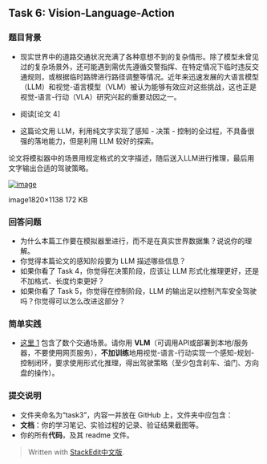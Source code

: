 ## Task 6: Vision-Language-Action

### 题目背景

-   现实世界中的道路交通状况充满了各种意想不到的复杂情形。除了模型未曾见过的复杂场景外，还可能遇到需优先遵循交警指挥、在特定情况下临时违反交通规则，或根据临时路牌进行路径调整等情况。近年来迅速发展的大语言模型（LLM）和视觉-语言模型（VLM）被认为能够有效应对这些挑战，这也正是视觉-语言-行动（VLA）研究兴起的重要动因之一。
    
-   阅读[论文 4]
    
-   这篇论文用 LLM，利用纯文字实现了感知 - 决策 - 控制的全过程，不具备很强的落地能力，但是利用 LLM 较好的探索。
    

论文将模拟器中的场景用规定格式的文字描述，随后送入LLM进行推理，最后用文字输出合适的驾驶策略。

[![image](https://d.jotang.club/uploads/default/optimized/1X/f28712bbe679ed3f76057378c057700eb2ddeca0_2_690x431.jpeg)](https://d.jotang.club/uploads/default/original/1X/f28712bbe679ed3f76057378c057700eb2ddeca0.jpeg "image")

image1820×1138 172 KB

### [](https://d.jotang.club/t/topic/976#h-32)回答问题

-   为什么本篇工作要在模拟器里进行，而不是在真实世界数据集？说说你的理解。
-   你觉得本篇论文的感知阶段要为 LLM 描述哪些信息？
-   如果你看了 Task 4，你觉得在决策阶段，应该让 LLM 形式化推理更好，还是不加格式、长度约束更好？
-   如果你看了 Task 5，你觉得在控制阶段，LLM 的输出足以控制汽车安全驾驶吗？你觉得可以怎么改进这部分？

### [](https://d.jotang.club/t/topic/976#h-33)简单实践

-   [这里 1](https://github.com/JoTang/JotangRecrument/tree/main/ML/task_6/data) 包含了数个交通场景。请你用 **VLM**（可调用API或部署到本地/服务器，不要使用网页服务），**不加训练**地用视觉-语言-行动实现一个感知-规划-控制闭环，要求使用形式化推理，得出驾驶策略（至少包含刹车、油门、方向盘的操作）。

### [](https://d.jotang.club/t/topic/976#h-34)提交说明

-   文件夹命名为“task3”，内容一并放在 GitHub 上，文件夹中应包含：
-   **文档**：你的学习笔记、实验过程的记录、验证结果截图等。
-   你的所有**代码**，及其 readme 文件。


> Written with [StackEdit中文版](https://stackedit.cn/).
<!--stackedit_data:
eyJoaXN0b3J5IjpbLTQ1MzA0NTE3N119
-->